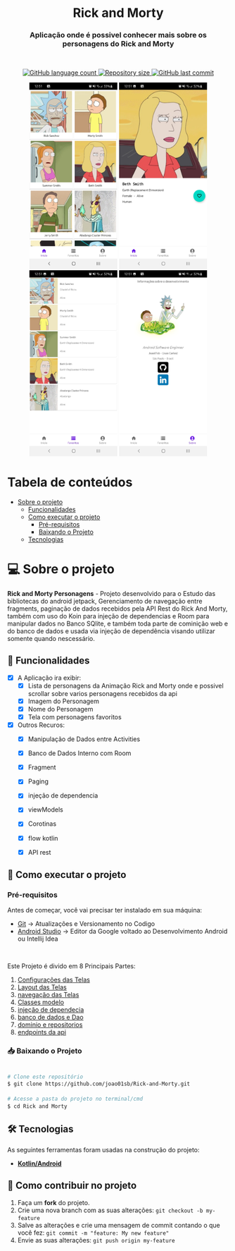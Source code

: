 <h1 align="center" id="title">Rick and Morty</h1>
<h3 align="center">
   Aplicação onde é possivel conhecer mais sobre os personagens do Rick and Morty 
</h3>

<br/>

<p align="center" id="icons">
  <a href="#icons">
    <img alt="GitHub language count" src="https://img.shields.io/github/languages/count/joao01sb/Rick_and_Morty-Personagens?color=2304D361">
  </a>
  <a href="https://github.com/guilhermePalma/RecyclerView">
    <img alt="Repository size" src="https://img.shields.io/github/repo-size/joao01sb/Rick_and_Morty-Personagens">
  </a>
  <a href="https://github.com/guilhermePalma/RecyclerView/commits/main">
    <img alt="GitHub last commit" src="https://img.shields.io/github/last-commit/joao01sb/Rick_and_Morty-Personagens">
  </a>
</p>

<p align="center">
	
  <img alt="Imagem da Tela Principal" title="Inicio" src=https://github.com/joao01sb/Rick-and-Morty/blob/master/prints/tela_inicial.jpg width="200px">
	
  <img alt="Detalhes Personagem" title="Detalhes" src=https://github.com/joao01sb/Rick-and-Morty/blob/master/prints/detalhes_personagem.jpg width="200px">
	
  <img alt="Favoritos" title="Favoritos " src=https://github.com/joao01sb/Rick-and-Morty/blob/master/prints/favoritos.jpg width="200px">
   
   <img alt="Sobre " title="Sobre desenvolvimento " src=https://github.com/joao01sb/Rick-and-Morty/blob/master/prints/sobre.jpg width="200px">

</p>

Tabela de conteúdos
=================
<!--ts-->
 * [Sobre o projeto](#-sobre-o-projeto)
   * [Funcionalidades](#-funcionalidades)
   * [Como executar o projeto](#-como-executar-o-projeto)
     * [Pré-requisitos](#pré-requisitos)
     * [Baixando o Projeto](#-baixando-o-projeto)
   * [Tecnologias](#-tecnologias)
<!--te-->

# 💻 Sobre o projeto

**Rick and Morty Personagens** - Projeto desenvolvido para o Estudo das bibliotecas do android jetpack, Gerenciamento de navegação entre
fragments, paginação de dados recebidos pela API Rest do Rick And Morty, também com uso do Koin para injeção de dependencias e Room para manipular dados no Banco SQlite, e também toda parte de cominição web e do banco de dados e usada via injeção de dependência visando utilizar somente quando nescessário.

## 📰 Funcionalidades

- [x] A Aplicação ira exibir:
  - [x] Lista de personagens da Animação Rick and Morty onde e possivel scrollar sobre varios personagens recebidos da api
  - [x] Imagem do Personagem
  - [x] Nome do Personagem
  - [x] Tela com personagens favoritos

- [x] Outros Recuros:
  - [X] Manipulação de Dados entre Activities
  - [X] Banco de Dados Interno com Room
  - [X] Fragment
  - [X] Paging
  - [X] injeção de dependencia
  - [X] viewModels
  - [X] Corotinas
  - [X] flow kotlin
  - [X] API rest
  

## 🚀 Como executar o projeto

### Pré-requisitos

Antes de começar, você vai precisar ter instalado em sua máquina:
- [Git](https://git-scm.com) → Atualizações e Versionamento no Codigo 
- [Android Studio](https://developer.android.com/studio/) → Editor da Google voltado ao Desenvolvimento Android ou Intellij Idea

<br/>

Este Projeto é divido em 8 Principais Partes:
1. [Configurações das Telas](app/src/main/java/com/app/rickandmorty/ui)
2. [Layout das Telas](app/src/main/res/layout)
3. [navegação das Telas](app/src/main/res/navegation)
4. [Classes modelo](app/src/main/java/com/app/rickandmorty/models)
5. [injeção de dependecia](app/src/main/java/com/app/rickandmorty/di)
6. [banco de dados e Dao](app/src/main/java/com/app/rickandmorty/data)
7. [dominio e repositorios](app/src/main/java/com/app/rickandmorty/domain)
8. [endpoints da api](app/src/main/java/com/app/rickandmorty/network)

### 📥 Baixando o Projeto

```bash

# Clone este repositório
$ git clone https://github.com/joao01sb/Rick-and-Morty.git

# Acesse a pasta do projeto no terminal/cmd
$ cd Rick and Morty

```


## 🛠 Tecnologias

As seguintes ferramentas foram usadas na construção do projeto:
-   **[Kotlin/Android](https://developer.android.com/kotlin?gclid=CjwKCAiA5Y6eBhAbEiwA_2ZWIaJsIyqOWs0svWNLip49qw0yd8KdsdO-l78Fntr-p09L8H_L0dtvyxoCyJoQAvD_BwE&gclsrc=aw.ds)**

## 💪 Como contribuir no projeto

1. Faça um **fork** do projeto.
2. Crie uma nova branch com as suas alterações: `git checkout -b my-feature`
3. Salve as alterações e crie uma mensagem de commit contando o que você fez: `git commit -m "feature: My new feature"`
4. Envie as suas alterações: `git push origin my-feature`





